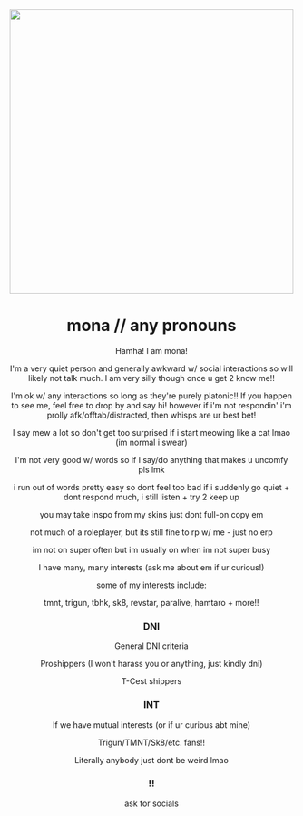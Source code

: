 <div id="header" align="center">
  <img src="https://i.giphy.com/media/v1.Y2lkPTc5MGI3NjExczJiMm44MGJmbmcxOGl2dmdmcmxqa2VsdGU1MWR6ZXhoM2V3NmZlbiZlcD12MV9pbnRlcm5hbF9naWZfYnlfaWQmY3Q9Zw/TrSqUougSkFO0/giphy.gif" width="500"/>
  
<center>
  <h1> mona // any pronouns</h1>

  <p> Hamha! I am mona!
    
  I'm a very quiet person and generally awkward w/ social interactions so will likely not talk much.
I am very silly though once u get 2 know me!!
    
I'm ok w/ any interactions so long as they're purely platonic!! 
  If you happen to see me, feel free to drop by and say hi! however if i'm not respondin' i'm prolly afk/offtab/distracted, then whisps are ur best bet!

  I say mew a lot so don't get too surprised if i start meowing like a cat lmao (im normal i swear)

  I'm not very good w/ words so if I say/do anything that makes u uncomfy pls lmk 

  i run out of words pretty easy so dont feel too bad if i suddenly go quiet + dont respond much, i still listen + try 2 keep up
  




  you may take inspo from my skins just dont full-on copy em

  not much of a roleplayer, but its still fine to rp w/ me - just no erp

  im not on super often but im usually on when im not super busy

  I have many, many interests (ask me about em if ur curious!)

  some of my interests include:
  
  tmnt, trigun, tbhk, sk8, revstar, paralive, hamtaro + more!!
  

  <h3>DNI</h3>

  <p>General DNI criteria
    
  Proshippers (I won't harass you or anything, just kindly dni)
  
  T-Cest shippers</p>

  <h3>INT</h3>

  <p>If we have mutual interests (or if ur curious abt mine)
    
 Trigun/TMNT/Sk8/etc. fans!! 
  
 Literally anybody just dont be weird lmao</p>
 
 <h3>!!</h3>
  <p>ask for socials</p>
</center>
